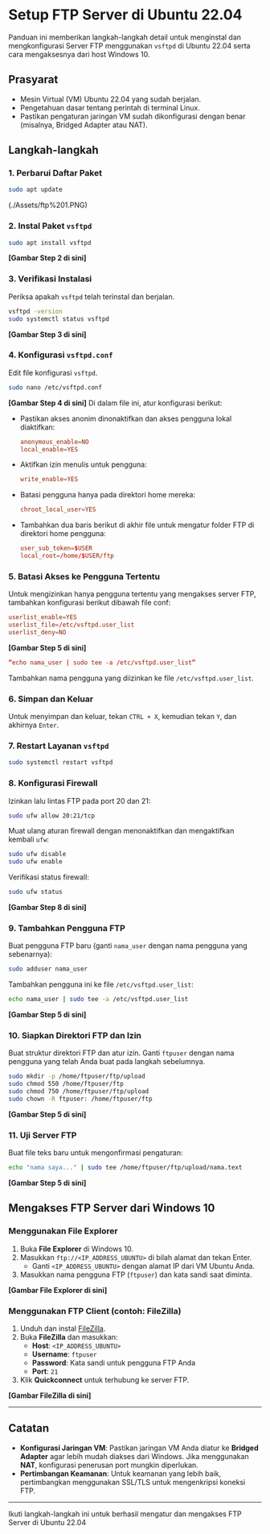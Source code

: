 
# Setup FTP Server di Ubuntu 22.04

Panduan ini memberikan langkah-langkah detail untuk menginstal dan mengkonfigurasi Server FTP menggunakan `vsftpd` di Ubuntu 22.04 serta cara mengaksesnya dari host Windows 10.

## Prasyarat
- Mesin Virtual (VM) Ubuntu 22.04 yang sudah berjalan.
- Pengetahuan dasar tentang perintah di terminal Linux.
- Pastikan pengaturan jaringan VM sudah dikonfigurasi dengan benar (misalnya, Bridged Adapter atau NAT).

## Langkah-langkah

### 1. Perbarui Daftar Paket

```bash
sudo apt update
```

(./Assets/ftp%201.PNG)

### 2. Instal Paket `vsftpd`

```bash
sudo apt install vsftpd
```
**[Gambar Step 2 di sini]**
### 3. Verifikasi Instalasi

Periksa apakah `vsftpd` telah terinstal dan berjalan.

```bash
vsftpd -version
sudo systemctl status vsftpd
```
**[Gambar Step 3 di sini]**

### 4. Konfigurasi `vsftpd.conf`

Edit file konfigurasi `vsftpd`.

```bash
sudo nano /etc/vsftpd.conf
```
**[Gambar Step 4 di sini]**
Di dalam file ini, atur konfigurasi berikut:

- Pastikan akses anonim dinonaktifkan dan akses pengguna lokal diaktifkan:

    ```conf
    anonymous_enable=NO
    local_enable=YES
    ```

- Aktifkan izin menulis untuk pengguna:

    ```conf
    write_enable=YES
    ```

- Batasi pengguna hanya pada direktori home mereka:

    ```conf
    chroot_local_user=YES
    ```

- Tambahkan dua baris berikut di akhir file untuk mengatur folder FTP di direktori home pengguna:

    ```conf
    user_sub_token=$USER
    local_root=/home/$USER/ftp
    ```

### 5. Batasi Akses ke Pengguna Tertentu

Untuk mengizinkan hanya pengguna tertentu yang mengakses server FTP, tambahkan konfigurasi berikut dibawah file conf:

```conf
userlist_enable=YES
userlist_file=/etc/vsftpd.user_list
userlist_deny=NO
```
**[Gambar Step 5 di sini]**
```conf
“echo nama_user | sudo tee -a /etc/vsftpd.user_list”
```
Tambahkan nama pengguna yang diizinkan ke file `/etc/vsftpd.user_list`.

### 6. Simpan dan Keluar

Untuk menyimpan dan keluar, tekan `CTRL + X`, kemudian tekan `Y`, dan akhirnya `Enter`.

### 7. Restart Layanan `vsftpd`

```bash
sudo systemctl restart vsftpd
```

### 8. Konfigurasi Firewall

Izinkan lalu lintas FTP pada port 20 dan 21:

```bash
sudo ufw allow 20:21/tcp
```

Muat ulang aturan firewall dengan menonaktifkan dan mengaktifkan kembali `ufw`:

```bash
sudo ufw disable
sudo ufw enable
```

Verifikasi status firewall:

```bash
sudo ufw status
```
**[Gambar Step 8 di sini]**
### 9. Tambahkan Pengguna FTP

Buat pengguna FTP baru (ganti `nama_user` dengan nama pengguna yang sebenarnya):

```bash
sudo adduser nama_user
```

Tambahkan pengguna ini ke file `/etc/vsftpd.user_list`:

```bash
echo nama_user | sudo tee -a /etc/vsftpd.user_list
```
**[Gambar Step 5 di sini]**
### 10. Siapkan Direktori FTP dan Izin

Buat struktur direktori FTP dan atur izin. Ganti `ftpuser` dengan nama pengguna yang telah Anda buat pada langkah sebelumnya.

```bash
sudo mkdir -p /home/ftpuser/ftp/upload
sudo chmod 550 /home/ftpuser/ftp
sudo chmod 750 /home/ftpuser/ftp/upload
sudo chown -R ftpuser: /home/ftpuser/ftp
```
**[Gambar Step 5 di sini]**
### 11. Uji Server FTP

Buat file teks baru untuk mengonfirmasi pengaturan:

```bash
echo "nama saya..." | sudo tee /home/ftpuser/ftp/upload/nama.text
```
**[Gambar Step 5 di sini]**
## Mengakses FTP Server dari Windows 10

### Menggunakan File Explorer
1. Buka **File Explorer** di Windows 10.
2. Masukkan `ftp://<IP_ADDRESS_UBUNTU>` di bilah alamat dan tekan Enter.
   - Ganti `<IP_ADDRESS_UBUNTU>` dengan alamat IP dari VM Ubuntu Anda.
3. Masukkan nama pengguna FTP (`ftpuser`) dan kata sandi saat diminta.

**[Gambar File Explorer di sini]**

### Menggunakan FTP Client (contoh: FileZilla)
1. Unduh dan instal [FileZilla](https://filezilla-project.org).
2. Buka **FileZilla** dan masukkan:
   - **Host**: `<IP_ADDRESS_UBUNTU>`
   - **Username**: `ftpuser`
   - **Password**: Kata sandi untuk pengguna FTP Anda
   - **Port**: `21`
3. Klik **Quickconnect** untuk terhubung ke server FTP.

**[Gambar FileZilla di sini]**

---

## Catatan
- **Konfigurasi Jaringan VM**: Pastikan jaringan VM Anda diatur ke **Bridged Adapter** agar lebih mudah diakses dari Windows. Jika menggunakan **NAT**, konfigurasi penerusan port mungkin diperlukan.
- **Pertimbangan Keamanan**: Untuk keamanan yang lebih baik, pertimbangkan menggunakan SSL/TLS untuk mengenkripsi koneksi FTP.

---

Ikuti langkah-langkah ini untuk berhasil mengatur dan mengakses FTP Server di Ubuntu 22.04
